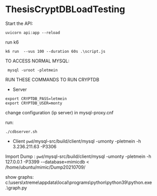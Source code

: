 ﻿# ThesisCryptDBLoadTesting

Start the API:
```
uvicorn api:app --reload
```

run k6
```
k6 run  --vus 100 --duration 60s .\script.js
```

TO ACCESS NORMAL MYSQL:
```
 mysql -uroot -pletmein
```

RUN THESE COMMANDS TO RUN CRYPTDB
* Server 
```
export CRYPTDB_PASS=letmein
export CRYPTDB_USER=monty
```
change configuration (ip server) in mysql-proxy.cnf


run:
```
./cdbserver.sh
```

* Client 
`pwd`/mysql-src/build/client/mysql -umonty -pletmein -h 3.236.211.63 -P3306

Import Dump :
`pwd`/mysql-src/build/client/mysql -umonty -pletmein -h 127.0.0.1 -P3399 --database=mimicdb  < /home/ubuntu/mimic/Dump20210709/


show graphs:
 c:\users\xtreme\appdata\local\programs\python\python39\python.exe .\graph.py
